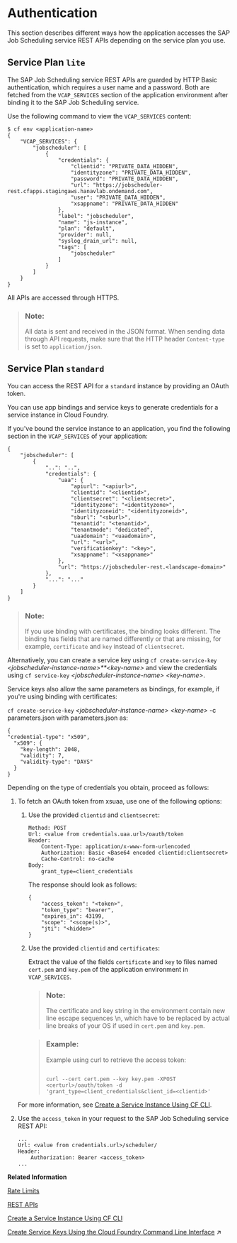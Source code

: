 <!-- loio5dca60bd7b8a4670ab524fcfcb65aafc -->

# Authentication

This section describes different ways how the application accesses the SAP Job Scheduling service REST APIs depending on the service plan you use.



<a name="loio5dca60bd7b8a4670ab524fcfcb65aafc__section_c4y_t43_gvb"/>

## Service Plan `lite`

The SAP Job Scheduling service REST APIs are guarded by HTTP Basic authentication, which requires a user name and a password. Both are fetched from the `VCAP_SERVICES` section of the application environment after binding it to the SAP Job Scheduling service.

Use the following command to view the `VCAP_SERVICES` content:

```
$ cf env <application-name>
{
    "VCAP_SERVICES": {
        "jobscheduler": [
            {
                "credentials": {
                    "clientid": "PRIVATE_DATA_HIDDEN",
                    "identityzone": "PRIVATE_DATA_HIDDEN",
                    "password": "PRIVATE_DATA_HIDDEN",
                    "url": "https://jobscheduler-rest.cfapps.stagingaws.hanavlab.ondemand.com",
                    "user": "PRIVATE_DATA_HIDDEN",
                    "xsappname": "PRIVATE_DATA_HIDDEN"
                },
                "label": "jobscheduler",
                "name": "js-instance",
                "plan": "default",
                "provider": null,
                "syslog_drain_url": null,
                "tags": [
                    "jobscheduler"
                ]
            }
        ]
    }
}
```

All APIs are accessed through HTTPS.

> ### Note:  
> All data is sent and received in the JSON format. When sending data through API requests, make sure that the HTTP header `Content-type` is set to `application/json`.



<a name="loio5dca60bd7b8a4670ab524fcfcb65aafc__section_spd_543_gvb"/>

## Service Plan `standard`

You can access the REST API for a `standard` instance by providing an OAuth token.

You can use app bindings and service keys to generate credentials for a service instance in Cloud Foundry.

If you've bound the service instance to an application, you find the following section in the `VCAP_SERVICES` of your application:

```
{
    "jobscheduler": [
        {
            "..": "..",
            "credentials": {
                "uaa": {
                    "apiurl": "<apiurl>",
                    "clientid": "<clientid>",
                    "clientsecret": "<clientsecret>",
                    "identityzone": "<identityzone>",
                    "identityzoneid": "<identityzoneid>",
                    "sburl": "<sburl>",
                    "tenantid": "<tenantid>",
                    "tenantmode": "dedicated",
                    "uaadomain": "<uaadomain>",
                    "url": "<url>",
                    "verificationkey": "<key>",
                    "xsappname": "<xsappname>"
                },
                "url": "https://jobscheduler-rest.<landscape-domain>"
            },
            "...": "..."
        }
    ]
}
```

> ### Note:  
> If you use binding with certificates, the binding looks different. The binding has fields that are named differently or that are missing, for example, `certificate` and `key` instead of `clientsecret`.

Alternatively, you can create a service key using `cf create-service-key` *<jobscheduler-instance-name\>**<key-name\>* and view the credentials using `cf service-key` *<jobscheduler-instance-name\>* *<key-name\>*.

Service keys also allow the same parameters as bindings, for example, if you're using binding with certificates:

`cf create-service-key` *<jobscheduler-instance-name\>* *<key-name\>* -c parameters.json with parameters.json as:

```
{
"credential-type": "x509",
  "x509": {
    "key-length": 2048,
    "validity": 7,
    "validity-type": "DAYS"
  }
}
```

Depending on the type of credentials you obtain, proceed as follows:

1.  To fetch an OAuth token from xsuaa, use one of the following options:

    1.  Use the provided `clientid` and `clientsecret`:

        ```
        Method: POST
        Url: <value from credentials.uaa.url>/oauth/token
        Header:
            Content-Type: application/x-www-form-urlencoded
            Authorization: Basic <Base64 encoded clientid:clientsecret>
            Cache-Control: no-cache
        Body:
            grant_type=client_credentials
        ```

        The response should look as follows:

        ```
        {
            "access_token": "<token>",
            "token_type": "bearer",
            "expires_in": 43199,
            "scope": "<scope(s)>",
            "jti": "<hidden>"
        }
        ```

    2.  Use the provided `clientid` and `certificates`:

        Extract the value of the fields `certificate` and `key` to files named `cert.pem` and `key.pem` of the application environment in `VCAP_SERVICES`.

        > ### Note:  
        > The certificate and key string in the environment contain new line escape sequences \\n, which have to be replaced by actual line breaks of your OS if used in `cert.pem` and `key.pem`.

        > ### Example:  
        > Example using curl to retrieve the access token:
        > 
        > ```
        > 
        > curl --cert cert.pem --key key.pem -XPOST <certurl>/oauth/token -d 'grant_type=client_credentials&client_id=<clientid>'
        > 
        > ```


    For more information, see [Create a Service Instance Using CF CLI](../create-a-service-instance-using-cf-cli-cb56f9e.md).

2.  Use the `access_token` in your request to the SAP Job Scheduling service REST API:

    ```
    ...
    Url: <value from credentials.url>/scheduler/
    Header:
        Authorization: Bearer <access_token>
    ...
    ```


**Related Information**  


[Rate Limits](rate-limits-a9cb164.md "When you use the SAP Job Scheduling service REST API, rate limits are used to limit the number of requests against the REST API. Requests can be throttled (delayed), and if there is a very high load also denied.")

[REST APIs](rest-apis-3dcd04a.md "SAP Job Scheduling service REST APIs")

[Create a Service Instance Using CF CLI](../create-a-service-instance-using-cf-cli-cb56f9e.md "To use the SAP Job Scheduling service with action endpoints in your application or with Cloud Foundry tasks, you create an instance of the SAP Job Scheduling service with the service plan standard using the Cloud Foundry Command Line Interface (CF CLI) and bind the service instance to your application.")

[Create Service Keys Using the Cloud Foundry Command Line Interface](https://help.sap.com/viewer/65de2977205c403bbc107264b8eccf4b/Cloud/en-US/7de6b314b62748b9b59df5fc09dbe8fb.html "Use the Cloud Foundry Command Line Interface to create a service key.") :arrow_upper_right:

